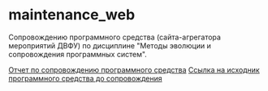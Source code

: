 # maintenance_web
Сопровождению программного средства (сайта-агрегатора мероприятий ДВФУ) по дисциплине "Методы эволюции и сопровождения программных систем".

[Отчет по сопровождению программного средства](https://github.com/dariRusAG/maintenance_web/raw/main/DOC/Отчет.doc)
[Ссылка на исходник программного средства до сопровождения](https://github.com/dariRusAG/maintenance_web/raw/main/DOC/Отчет.doc)
